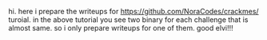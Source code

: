 hi. here i prepare the writeups for https://github.com/NoraCodes/crackmes/ turoial.
in the above tutorial you see two binary for each challenge that is almost same.
so i only prepare writeups for one of them.
good elvi!!!
